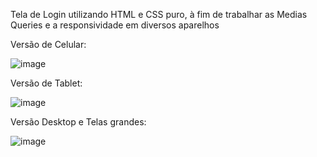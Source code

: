 Tela de Login utilizando HTML e CSS puro, à fim de trabalhar as Medias Queries e a responsividade em diversos aparelhos

Versão de Celular:

![image](https://github.com/user-attachments/assets/608e857a-238c-4413-9e00-8ae2655edafc)


Versão de Tablet:

![image](https://github.com/user-attachments/assets/2965433b-8f9f-4745-bf29-a0b598db3508)


Versão Desktop e Telas grandes: 

![image](https://github.com/user-attachments/assets/f7d336cb-8659-4968-ac83-31b46bbfe097)
